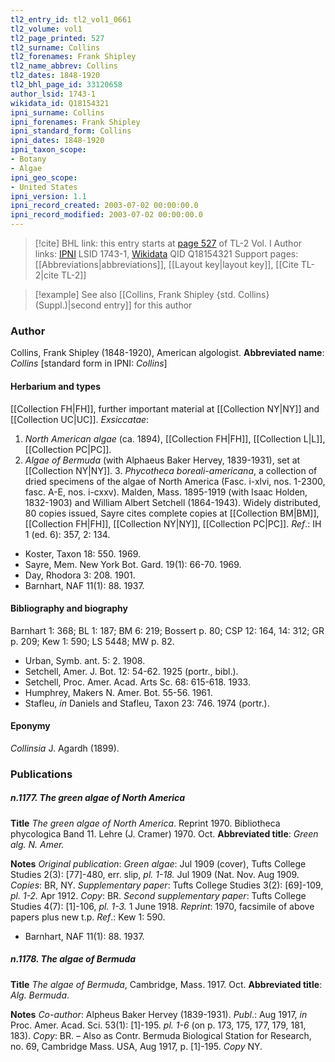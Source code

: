 ```yaml
---
tl2_entry_id: tl2_vol1_0661
tl2_volume: vol1
tl2_page_printed: 527
tl2_surname: Collins
tl2_forenames: Frank Shipley
tl2_name_abbrev: Collins
tl2_dates: 1848-1920
tl2_bhl_page_id: 33120658
author_lsid: 1743-1
wikidata_id: Q18154321
ipni_surname: Collins
ipni_forenames: Frank Shipley
ipni_standard_form: Collins
ipni_dates: 1848-1920
ipni_taxon_scope: 
- Botany
- Algae
ipni_geo_scope: 
- United States
ipni_version: 1.1
ipni_record_created: 2003-07-02 00:00:00.0
ipni_record_modified: 2003-07-02 00:00:00.0
---
```


> [!cite] BHL link: this entry starts at [page 527](https://www.biodiversitylibrary.org/page/33120658) of TL-2 Vol. I
> Author links: [IPNI](https://www.ipni.org/a/1743-1) LSID 1743-1, [Wikidata](https://www.wikidata.org/wiki/Q18154321) QID Q18154321
> Support pages: [[Abbreviations|abbreviations]], [[Layout key|layout key]], [[Cite TL-2|cite TL-2]]

> [!example] See also [[Collins, Frank Shipley {std. Collins} (Suppl.)|second entry]] for this author

### Author

Collins, Frank Shipley (1848-1920), American algologist. 
**Abbreviated name**: *Collins* \[standard form in IPNI: *Collins*\]

#### Herbarium and types

[[Collection FH|FH]], further important material at [[Collection NY|NY]] and [[Collection UC|UC]].
*Exsiccatae*:
1. *North American algae* (ca. 1894), [[Collection FH|FH]], [[Collection L|L]], [[Collection PC|PC]].
2. *Algae of Bermuda* (with Alphaeus Baker Hervey, 1839-1931), set at [[Collection NY|NY]]. 3. *Phycotheca boreali-americana*, a collection of dried specimens of the algae of North America (Fasc. i-xlvi, nos. 1-2300, fasc. A-E, nos. i-cxxv). Malden, Mass. 1895-1919 (with Isaac Holden, 1832-1903) and William Albert Setchell (1864-1943). Widely distributed, 80 copies issued, Sayre cites complete copies at [[Collection BM|BM]], [[Collection FH|FH]], [[Collection NY|NY]], [[Collection PC|PC]].
*Ref*.: IH 1 (ed. 6): 357, 2: 134.
- Koster, Taxon 18: 550. 1969.
- Sayre, Mem. New York Bot. Gard. 19(1): 66-70. 1969.
- Day, Rhodora 3: 208. 1901.
- Barnhart, NAF 11(1): 88. 1937.

#### Bibliography and biography

Barnhart 1: 368; BL 1: 187; BM 6: 219; Bossert p. 80; CSP 12: 164, 14: 312; GR p. 209; Kew 1: 590; LS 5448; MW p. 82.
- Urban, Symb. ant. 5: 2. 1908.
- Setchell, Amer. J. Bot. 12: 54-62. 1925 (portr., bibl.).
- Setchell, Proc. Amer. Acad. Arts Sc. 68: 615-618. 1933.
- Humphrey, Makers N. Amer. Bot. 55-56. 1961.
- Stafleu, *in* Daniels and Stafleu, Taxon 23: 746. 1974 (portr.).

#### Eponymy

*Collinsia* J. Agardh (1899).

### Publications

##### n.1177. The green algae of North America

**Title**
*The green algae of North America*. Reprint 1970. Bibliotheca phycologica Band 11. Lehre (J. Cramer) 1970. Oct.
**Abbreviated title**: *Green alg. N. Amer.*

**Notes**
*Original publication*:
*Green algae*: Jul 1909 (cover), Tufts College Studies 2(3): \[77\]-480, err. slip, *pl. 1-18.* Jul 1909 (Nat. Nov. Aug 1909. *Copies*: BR, NY.
*Supplementary paper*: Tufts College Studies 3(2): \[69\]-109, *pl. 1-2.* Apr 1912. *Copy*: BR.
*Second supplementary paper*: Tufts College Studies 4(7): \[1\]-106, *pl. 1-3.* 1 June 1918.
*Reprint*: 1970, facsimile of above papers plus new t.p.
*Ref*.: Kew 1: 590.
- Barnhart, NAF 11(1): 88. 1937.

##### n.1178. The algae of Bermuda

**Title**
*The algae of Bermuda*, Cambridge, Mass. 1917. Oct.
**Abbreviated title**: *Alg. Bermuda*.

**Notes**
*Co-author*: Alpheus Baker Hervey (1839-1931).
*Publ*.: Aug 1917, *in* Proc. Amer. Acad. Sci. 53(1): \[1\]-195. *pl. 1-6* (on p. 173, 175, 177, 179, 181, 183). *Copy*: BR. – Also as Contr. Bermuda Biological Station for Research, no. 69, Cambridge Mass. USA, Aug 1917, p. \[1\]-195. *Copy* NY.

